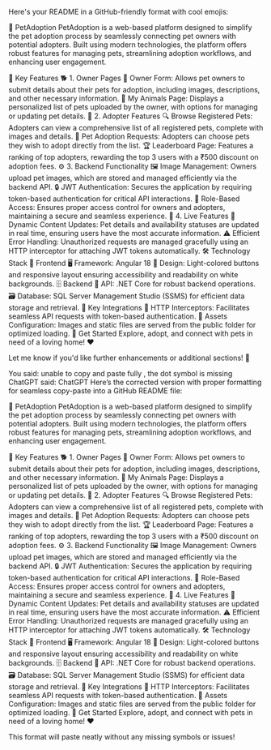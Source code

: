 
Here's your README in a GitHub-friendly format with cool emojis:

🐾 PetAdoption
PetAdoption is a web-based platform designed to simplify the pet adoption process by seamlessly connecting pet owners with potential adopters. Built using modern technologies, the platform offers robust features for managing pets, streamlining adoption workflows, and enhancing user engagement.

🌟 Key Features
🐕 1. Owner Pages
📝 Owner Form:
Allows pet owners to submit details about their pets for adoption, including images, descriptions, and other necessary information.
🐾 My Animals Page:
Displays a personalized list of pets uploaded by the owner, with options for managing or updating pet details.
🐾 2. Adopter Features
🔍 Browse Registered Pets:
Adopters can view a comprehensive list of all registered pets, complete with images and details.
🐶 Pet Adoption Requests:
Adopters can choose pets they wish to adopt directly from the list.
🏆 Leaderboard Page:
Features a ranking of top adopters, rewarding the top 3 users with a ₹500 discount on adoption fees.
⚙️ 3. Backend Functionality
🖼️ Image Management:
Owners upload pet images, which are stored and managed efficiently via the backend API.
🔒 JWT Authentication:
Secures the application by requiring token-based authentication for critical API interactions.
👥 Role-Based Access:
Ensures proper access control for owners and adopters, maintaining a secure and seamless experience.
🔄 4. Live Features
🚀 Dynamic Content Updates:
Pet details and availability statuses are updated in real time, ensuring users have the most accurate information.
⚠️ Efficient Error Handling:
Unauthorized requests are managed gracefully using an HTTP interceptor for attaching JWT tokens automatically.
🛠️ Technology Stack
🎨 Frontend
🖥️ Framework: Angular 18
🎨 Design: Light-colored buttons and responsive layout ensuring accessibility and readability on white backgrounds.
🗄️ Backend
🔧 API: .NET Core for robust backend operations.
🗃️ Database: SQL Server Management Studio (SSMS) for efficient data storage and retrieval.
🔗 Key Integrations
🔐 HTTP Interceptors: Facilitates seamless API requests with token-based authentication.
📂 Assets Configuration: Images and static files are served from the public folder for optimized loading.
🚀 Get Started
Explore, adopt, and connect with pets in need of a loving home! ❤️

Let me know if you'd like further enhancements or additional sections! 🌟






You said:
unable to copy and paste fully , the dot symbol is missing 
ChatGPT said:
ChatGPT
Here’s the corrected version with proper formatting for seamless copy-paste into a GitHub README file:

🐾 PetAdoption
PetAdoption is a web-based platform designed to simplify the pet adoption process by seamlessly connecting pet owners with potential adopters. Built using modern technologies, the platform offers robust features for managing pets, streamlining adoption workflows, and enhancing user engagement.

🌟 Key Features
🐕 1. Owner Pages
📝 Owner Form:
Allows pet owners to submit details about their pets for adoption, including images, descriptions, and other necessary information.
🐾 My Animals Page:
Displays a personalized list of pets uploaded by the owner, with options for managing or updating pet details.
🐾 2. Adopter Features
🔍 Browse Registered Pets:
Adopters can view a comprehensive list of all registered pets, complete with images and details.
🐶 Pet Adoption Requests:
Adopters can choose pets they wish to adopt directly from the list.
🏆 Leaderboard Page:
Features a ranking of top adopters, rewarding the top 3 users with a ₹500 discount on adoption fees.
⚙️ 3. Backend Functionality
🖼️ Image Management:
Owners upload pet images, which are stored and managed efficiently via the backend API.
🔒 JWT Authentication:
Secures the application by requiring token-based authentication for critical API interactions.
👥 Role-Based Access:
Ensures proper access control for owners and adopters, maintaining a secure and seamless experience.
🔄 4. Live Features
🚀 Dynamic Content Updates:
Pet details and availability statuses are updated in real time, ensuring users have the most accurate information.
⚠️ Efficient Error Handling:
Unauthorized requests are managed gracefully using an HTTP interceptor for attaching JWT tokens automatically.
🛠️ Technology Stack
🎨 Frontend
🖥️ Framework: Angular 18
🎨 Design: Light-colored buttons and responsive layout ensuring accessibility and readability on white backgrounds.
🗄️ Backend
🔧 API: .NET Core for robust backend operations.
🗃️ Database: SQL Server Management Studio (SSMS) for efficient data storage and retrieval.
🔗 Key Integrations
🔐 HTTP Interceptors: Facilitates seamless API requests with token-based authentication.
📂 Assets Configuration: Images and static files are served from the public folder for optimized loading.
🚀 Get Started
Explore, adopt, and connect with pets in need of a loving home! ❤️

This format will paste neatly without any missing symbols or issues!
